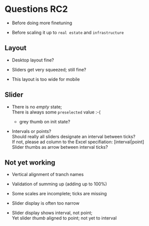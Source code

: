 # Questions RC2

* Before doing more finetuning

* Before scaling it up to `real estate` and `infrastructure`

## Layout

* Desktop layout fine?

* Sliders get very squeezed; still fine?

* This layout is too wide for mobile

## Slider

* There is no _empty_ state;  
  There is always some `preselected` value :-(

  * grey thumb on init state?

* Intervals or points?  
    Should really all sliders designate an interval between ticks?   
    If not, please ad column to the Excel specifiation: [interval|point]  
    Slider thumbs as arrow between interval ticks?

## Not yet working

* Vertical alignment of tranch names

* Validation of summing up (adding up to 100%)

* Some scales are incomplete; ticks are missing

* Slider display is often too narrow

* Slider display shows interval, not point;  
  Yet slider _thumb_ aligned to point; not yet to interval

